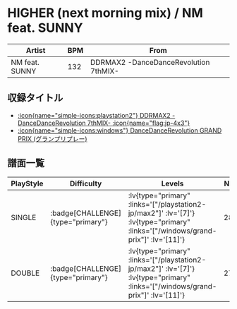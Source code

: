 # HIGHER (next morning mix) / NM feat. SUNNY

|Artist|BPM|From|
|------|---|----|
|NM feat. SUNNY|132|DDRMAX2 -DanceDanceRevolution 7thMIX-|

## 収録タイトル

- [ :icon{name="simple-icons:playstation2"} DDRMAX2 -DanceDanceRevolution 7thMIX- :icon{name="flag:jp-4x3"} ](/playstation2-jp/max2)
- [ :icon{name="simple-icons:windows"} DanceDanceRevolution GRAND PRIX (グランプリプレー)](/windows/grand-prix)

## 譜面一覧

|PlayStyle|Difficulty|Levels|Notes|Movie|
|---------|----------|------|-----|-----|
|SINGLE| :badge[CHALLENGE]{type="primary"} | :lv{type="primary" :links='["/playstation2-jp/max2"]' :lv='[7]'}  :lv{type="primary" :links='["/windows/grand-prix"]' :lv='[11]'} |284/3||
|DOUBLE| :badge[CHALLENGE]{type="primary"} | :lv{type="primary" :links='["/playstation2-jp/max2"]' :lv='[7]'}  :lv{type="primary" :links='["/windows/grand-prix"]' :lv='[11]'} |270/6||
